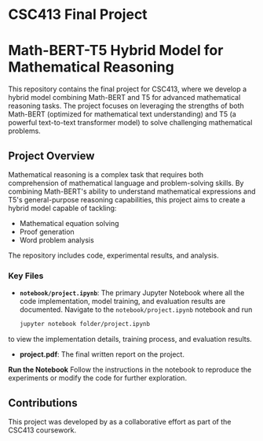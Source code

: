 # CSC413 Final Project
# Math-BERT-T5 Hybrid Model for Mathematical Reasoning

This repository contains the final project for CSC413, where we develop a hybrid model combining Math-BERT and T5 for advanced mathematical reasoning tasks. The project focuses on leveraging the strengths of both Math-BERT (optimized for mathematical text understanding) and T5 (a powerful text-to-text transformer model) to solve challenging mathematical problems.

## Project Overview

Mathematical reasoning is a complex task that requires both comprehension of mathematical language and problem-solving skills. By combining Math-BERT's ability to understand mathematical expressions and T5's general-purpose reasoning capabilities, this project aims to create a hybrid model capable of tackling:

- Mathematical equation solving
- Proof generation
- Word problem analysis

The repository includes code, experimental results, and analysis.

### Key Files
- **`notebook/project.ipynb`**: The primary Jupyter Notebook where all the code implementation, model training, and evaluation results are documented. 
   Navigate to the `notebook/project.ipynb` notebook and run
   ```bash
   jupyter notebook folder/project.ipynb
   ```
 to view the implementation details, training process, and evaluation results.
 - **project.pdf**: The final written report on the project.

**Run the Notebook**
   Follow the instructions in the notebook to reproduce the experiments or modify the code for further exploration.

## Contributions

This project was developed by as a collaborative effort as part of the CSC413 coursework. 

